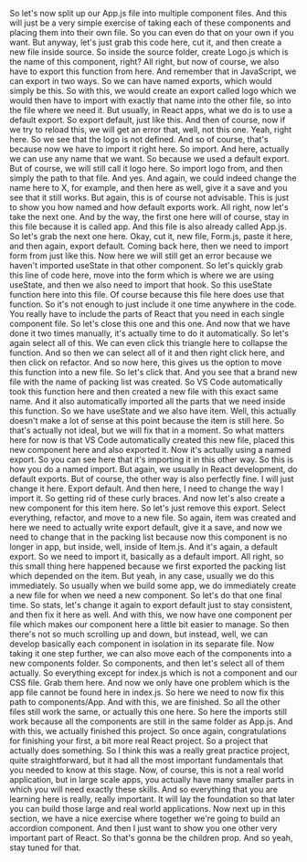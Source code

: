 So let's now split up our App.js file
into multiple component files.
And this will just be a very simple exercise
of taking each of these components
and placing them into their own file.
So you can even do that on your own if you want.
But anyway, let's just grab this code here,
cut it,
and then create a new file inside source.
So inside the source folder, create Logo.js
which is the name of this component, right?
All right, but now of course,
we also have to export this function from here.
And remember that in JavaScript,
we can export in two ways.
So we can have named exports,
which would simply be this.
So with this, we would create an export called logo
which we would then have to import
with exactly that name
into the other file,
so into the file where we need it.
But usually, in React apps,
what we do is to use a default export.
So export default, just like this.
And then of course, now if we try to reload this,
we will get an error that, well, not this one.
Yeah, right here.
So we see that the logo is not defined.
And so of course,
that's because now we have to import it right here.
So import.
And here, actually we can use any name that we want.
So because we used a default export.
But of course, we will still call it logo here.
So import logo from,
and then simply the path to that file.
And yes.
And again, we could indeed change the name here to X,
for example, and then here as well,
give it a save
and you see that it still works.
But again, this is of course not advisable.
This is just to show you how named
and how default exports work.
All right, now let's take the next one.
And by the way, the first one here
will of course, stay in this file
because it is called app.
And this file is also already called App.js.
So let's grab the next one here.
Okay, cut it,
new file, Form.js,
paste it here,
and then again, export default.
Coming back here,
then we need to import form from
just like this.
Now here we will still get an error
because we haven't imported useState
in that other component.
So let's quickly grab this line of code here,
move into the form
which is where we are using useState,
and then we also need to import that hook.
So this useState function here into this file.
Of course because this file here does use that function.
So it's not enough
to just include it one time anywhere in the code.
You really have to include the parts of React
that you need in each single component file.
So let's close this one and this one.
And now that we have done it two times manually,
it's actually time to do it automatically.
So let's again select all of this.
We can even click this triangle here
to collapse the function.
And so then we can select all of it
and then right click here,
and then click on refactor.
And so now here, this gives us the option
to move this function into a new file.
So let's click that.
And you see that a brand new file
with the name of packing list was created.
So VS Code automatically took this function here
and then created a new file
with this exact same name.
And it also automatically imported
all the parts that we need inside this function.
So we have useState and we also have item.
Well, this actually doesn't make a lot of sense
at this point
because the item is still here.
So that's actually not ideal,
but we will fix that in a moment.
So what matters here for now
is that VS Code automatically created this new file,
placed this new component here
and also exported it.
Now it's actually using a named export.
So you can see here
that it's importing it in this other way.
So this is how you do a named import.
But again, we usually in React development,
do default exports.
But of course, the other way is also perfectly fine.
I will just change it here.
Export default.
And then here, I need to change the way I import it.
So getting rid of these curly braces.
And now let's also create a new component
for this item here.
So let's just remove this export.
Select everything, refactor,
and move to a new file.
So again, item was created
and here we need to actually write export default,
give it a save,
and now we need to change that
in the packing list
because now this component is no longer in app,
but inside,
well, inside of Item.js.
And it's again, a default export.
So we need to import it,
basically as a default import.
All right, so this small thing here happened
because we first exported the packing list
which depended on the item.
But yeah, in any case,
usually we do this immediately.
So usually when we build some app,
we do immediately create a new file
for when we need a new component.
So let's do that one final time.
So stats, let's change it again to export default
just to stay consistent,
and then fix it here as well.
And with this,
we now have one component per file
which makes our component here
a little bit easier to manage.
So then there's not so much scrolling up and down,
but instead,
well, we can develop basically each component
in isolation in its separate file.
Now taking it one step further,
we can also move each of the components
into a new components folder.
So components,
and then let's select all of them actually.
So everything except for index.js
which is not a component
and our CSS file.
Grab them here.
And now we only have one problem
which is the app file cannot be found here in index.js.
So here we need to now fix this path
to components/App.
And with this, we are finished.
So all the other files still work the same,
or actually this one here.
So here the imports still work
because all the components are still
in the same folder as App.js.
And with this,
we actually finished this project.
So once again, congratulations
for finishing your first, a bit more real React project.
So a project that actually does something.
So I think this was a really great practice project,
quite straightforward,
but it had all the most important fundamentals
that you needed to know at this stage.
Now, of course,
this is not a real world application,
but in large scale apps,
you actually have many smaller parts
in which you will need exactly these skills.
And so everything
that you are learning here is really, really important.
It will lay the foundation
so that later you can build those large
and real world applications.
Now next up in this section,
we have a nice exercise
where together we're going to build an accordion component.
And then I just want to show you
one other very important part of React.
So that's gonna be the children prop.
And so yeah, stay tuned for that.